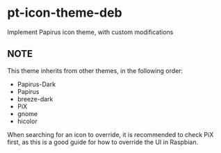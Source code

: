 # pt-icon-theme-deb
Implement Papirus icon theme, with custom modifications

## NOTE
This theme inherits from other themes, in the following order:
* Papirus-Dark
* Papirus
* breeze-dark
* PiX
* gnome
* hicolor

When searching for an icon to override, it is recommended to check PiX first, as this is a good guide for how to override the UI in Raspbian.
